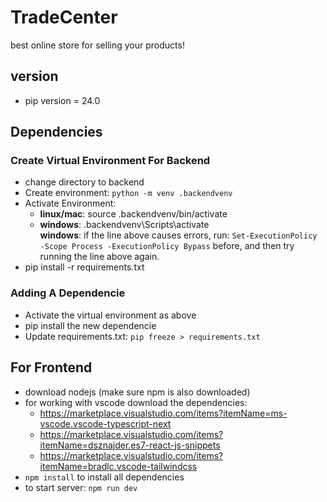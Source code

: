 # TradeCenter
best online store for selling your products! <br/>

## version
* pip version = 24.0

## Dependencies
### Create Virtual Environment For Backend
* change directory to backend
* Create environment: `python -m venv .backendvenv`
* Activate Environment:
  * **linux/mac**: source .backendvenv/bin/activate
  * **windows**: .backendvenv\Scripts\activate  
  **windows**: if the line above causes errors, run:
    `Set-ExecutionPolicy -Scope Process -ExecutionPolicy Bypass`
    before, and then try running the line above again.
* pip install -r requirements.txt <br/>

### Adding A Dependencie
* Activate the virtual environment as above
* pip install the new dependencie
* Update requirements.txt:
  `pip freeze > requirements.txt`

## For Frontend
* download nodejs (make sure npm is also downloaded)
* for working with vscode download the dependencies:
  * https://marketplace.visualstudio.com/items?itemName=ms-vscode.vscode-typescript-next
  * https://marketplace.visualstudio.com/items?itemName=dsznajder.es7-react-js-snippets
  * https://marketplace.visualstudio.com/items?itemName=bradlc.vscode-tailwindcss
* `npm install` to install all dependencies
* to start server: `npm run dev`
